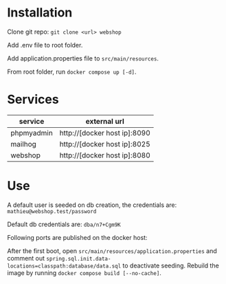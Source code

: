 # Installation

Clone git repo: `git clone <url> webshop`

Add .env file to root folder.

Add application.properties file to `src/main/resources`.

From root folder, run `docker compose up [-d]`.

# Services

| service | external url |
|---|---|
| phpmyadmin | http://[docker host ip]:8090 |
| mailhog | http://[docker host ip]:8025 |
| webshop | http://[docker host ip]:8080 |

# Use

A default user is seeded on db creation, the credentials are: `mathieu@webshop.test/password`

Default db credentials are: `dba/n7+Cgm9K`

Following ports are published on the docker host:

After the first boot, open `src/main/resources/application.properties` and comment out `spring.sql.init.data-locations=classpath:database/data.sql` to deactivate seeding. Rebuild the image by running `docker compose build [--no-cache]`.